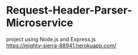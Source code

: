 # Request-Header-Parser-Microservice
project using Node.js and Express.js <br>
https://mighty-sierra-88941.herokuapp.com/
